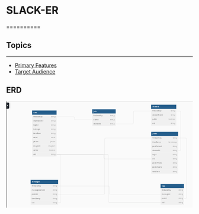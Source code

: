 # SLACK-ER
==========

## Topics
---------
- [Primary Features](#Primary-Features)
- [Target Audience](#Target-Audience)
## ERD
<img src="styles/erd-slack-er.png" alt="erd" title="ERD">
